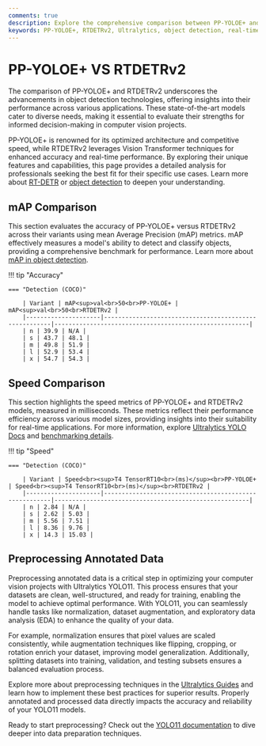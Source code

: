 ```yaml
---
comments: true
description: Explore the comprehensive comparison between PP-YOLOE+ and RTDETRv2, two cutting-edge models in real-time object detection. Discover their performance, efficiency, and adaptability for tasks in computer vision, edge AI, and real-time AI applications. Learn how these models excel in accuracy and speed for modern AI workflows.
keywords: PP-YOLOE+, RTDETRv2, Ultralytics, object detection, real-time AI, edge AI, computer vision, AI performance, model comparison
---
```


# PP-YOLOE+ VS RTDETRv2

The comparison of PP-YOLOE+ and RTDETRv2 underscores the advancements in object detection technologies, offering insights into their performance across various applications. These state-of-the-art models cater to diverse needs, making it essential to evaluate their strengths for informed decision-making in computer vision projects.

PP-YOLOE+ is renowned for its optimized architecture and competitive speed, while RTDETRv2 leverages Vision Transformer techniques for enhanced accuracy and real-time performance. By exploring their unique features and capabilities, this page provides a detailed analysis for professionals seeking the best fit for their specific use cases. Learn more about [RT-DETR](https://docs.ultralytics.com/reference/models/rtdetr/model/) or [object detection](https://www.ultralytics.com/glossary/object-detection) to deepen your understanding.

## mAP Comparison

This section evaluates the accuracy of PP-YOLOE+ versus RTDETRv2 across their variants using mean Average Precision (mAP) metrics. mAP effectively measures a model's ability to detect and classify objects, providing a comprehensive benchmark for performance. Learn more about [mAP in object detection](https://www.ultralytics.com/glossary/mean-average-precision-map).

!!! tip "Accuracy"

    === "Detection (COCO)"

    	| Variant | mAP<sup>val<br>50<br>PP-YOLOE+ | mAP<sup>val<br>50<br>RTDETRv2 |
    	|---------------------|-------------------------------------------------------|-------------------------------------------------------|
    	| n | 39.9 | N/A |
    	| s | 43.7 | 48.1 |
    	| m | 49.8 | 51.9 |
    	| l | 52.9 | 53.4 |
    	| x | 54.7 | 54.3 |


## Speed Comparison

This section highlights the speed metrics of PP-YOLOE+ and RTDETRv2 models, measured in milliseconds. These metrics reflect their performance efficiency across various model sizes, providing insights into their suitability for real-time applications. For more information, explore [Ultralytics YOLO Docs](https://docs.ultralytics.com/models/yolov10/) and [benchmarking details](https://docs.ultralytics.com/modes/benchmark/).

!!! tip "Speed"

    === "Detection (COCO)"

    	| Variant | Speed<br><sup>T4 TensorRT10<br>(ms)</sup><br>PP-YOLOE+ | Speed<br><sup>T4 TensorRT10<br>(ms)</sup><br>RTDETRv2 |
    	|---------------------|-------------------------------------------------------|-------------------------------------------------------|
    	| n | 2.84 | N/A |
    	| s | 2.62 | 5.03 |
    	| m | 5.56 | 7.51 |
    	| l | 8.36 | 9.76 |
    	| x | 14.3 | 15.03 |

## Preprocessing Annotated Data

Preprocessing annotated data is a critical step in optimizing your computer vision projects with Ultralytics YOLO11. This process ensures that your datasets are clean, well-structured, and ready for training, enabling the model to achieve optimal performance. With YOLO11, you can seamlessly handle tasks like normalization, dataset augmentation, and exploratory data analysis (EDA) to enhance the quality of your data.

For example, normalization ensures that pixel values are scaled consistently, while augmentation techniques like flipping, cropping, or rotation enrich your dataset, improving model generalization. Additionally, splitting datasets into training, validation, and testing subsets ensures a balanced evaluation process.

Explore more about preprocessing techniques in the [Ultralytics Guides](https://docs.ultralytics.com/guides/) and learn how to implement these best practices for superior results. Properly annotated and processed data directly impacts the accuracy and reliability of your YOLO11 models.

Ready to start preprocessing? Check out the [YOLO11 documentation](https://docs.ultralytics.com/) to dive deeper into data preparation techniques.
